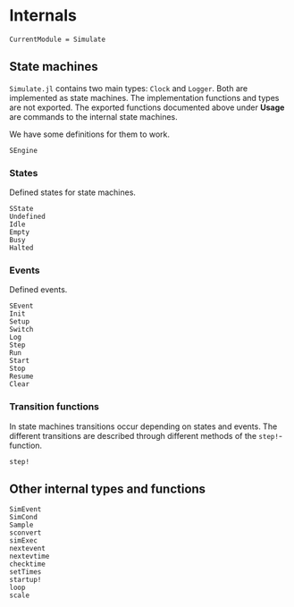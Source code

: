 # Internals

```@meta
CurrentModule = Simulate
```

## State machines

`Simulate.jl` contains two main types: `Clock` and `Logger`. Both are implemented as state machines. The implementation functions and types are not exported. The exported functions documented above under **Usage** are commands to the internal state machines.

We have some definitions for them to work.

```@docs
SEngine
```

### States

Defined states for state machines.

```@docs
SState
Undefined
Idle
Empty
Busy
Halted
```

### Events

Defined events.

```@docs
SEvent
Init
Setup
Switch
Log
Step
Run
Start
Stop
Resume
Clear
```

### Transition functions

In state machines transitions occur depending on states and events. The different transitions are described through different methods of the `step!`-function.
```@docs
step!
```

## Other internal types and functions
```@docs
SimEvent
SimCond
Sample
sconvert
simExec
nextevent
nextevtime
checktime
setTimes
startup!
loop
scale
```
